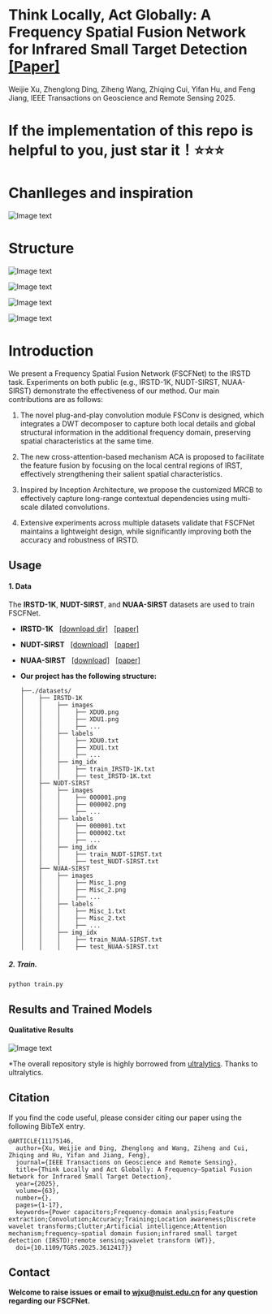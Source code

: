 # Think Locally, Act Globally: A Frequency Spatial Fusion Network for Infrared Small Target Detection [[Paper]](https://ieeexplore.ieee.org/document/10486932)

Weijie Xu, Zhenglong Ding, Ziheng Wang, Zhiqing Cui, Yifan Hu, and Feng Jiang, IEEE Transactions on Geoscience and Remote Sensing 2025.

# If the implementation of this repo is helpful to you, just star it！⭐⭐⭐

# Chanlleges and inspiration   
![Image text](https://github.com/qzxwj/FSCFNet/blob/main/figures/challenges.png)

# Structure
![Image text](https://github.com/qzxwj/FSCFNet/blob/main/figures/FSCFNet.png)

![Image text](https://github.com/qzxwj/FSCFNet/blob/main/figures/FSConv.png)

![Image text](https://github.com/qzxwj/FSCFNet/blob/main/figures/ACA.png)

![Image text](https://github.com/qzxwj/FSCFNet/blob/main/figures/MRCB.png)


# Introduction

We present a Frequency Spatial Fusion Network (FSCFNet) to the IRSTD task. Experiments on both public (e.g., IRSTD-1K, NUDT-SIRST, NUAA-SIRST) demonstrate the effectiveness of our method. Our main contributions are as follows:

1. The novel plug-and-play convolution module FSConv is designed, which integrates a DWT decomposer to capture both local details and global structural information in the additional frequency domain, preserving spatial characteristics at the same time.

2. The new cross-attention-based mechanism ACA is proposed to facilitate the feature fusion by focusing on the local central regions of IRST, effectively strengthening their salient spatial characteristics.

3. Inspired by Inception Architecture, we propose the customized MRCB to effectively capture long-range contextual dependencies using multi-scale dilated convolutions.

4. Extensive experiments across multiple datasets validate that FSCFNet maintains a lightweight design, while significantly improving both the accuracy and robustness of IRSTD.


## Usage

#### 1. Data

The **IRSTD-1K**, **NUDT-SIRST**, and **NUAA-SIRST** datasets are used to train FSCFNet.
* **IRSTD-1K** &nbsp; [[download dir]](https://github.com/RuiZhang97/ISNet) &nbsp; [[paper]](https://ieeexplore.ieee.org/document/9880295)
* **NUDT-SIRST** &nbsp; [[download]](https://github.com/YeRen123455/Infrared-Small-Target-Detection) &nbsp; [[paper]](https://ieeexplore.ieee.org/abstract/document/9864119)
* **NUAA-SIRST** &nbsp; [[download]]() &nbsp; [[paper]]()

* **Our project has the following structure:**
  ```
  ├──./datasets/
  │    ├── IRSTD-1K
  │    │    ├── images
  │    │    │    ├── XDU0.png
  │    │    │    ├── XDU1.png
  │    │    │    ├── ...
  │    │    ├── labels
  │    │    │    ├── XDU0.txt
  │    │    │    ├── XDU1.txt
  │    │    │    ├── ...
  │    │    ├── img_idx
  │    │    │    ├── train_IRSTD-1K.txt
  │    │    │    ├── test_IRSTD-1K.txt
  │    ├── NUDT-SIRST
  │    │    ├── images
  │    │    │    ├── 000001.png
  │    │    │    ├── 000002.png
  │    │    │    ├── ...
  │    │    ├── labels
  │    │    │    ├── 000001.txt
  │    │    │    ├── 000002.txt
  │    │    │    ├── ...
  │    │    ├── img_idx
  │    │    │    ├── train_NUDT-SIRST.txt
  │    │    │    ├── test_NUDT-SIRST.txt
  │    ├── NUAA-SIRST
  │    │    ├── images
  │    │    │    ├── Misc_1.png
  │    │    │    ├── Misc_2.png
  │    │    │    ├── ...
  │    │    ├── labels
  │    │    │    ├── Misc_1.txt
  │    │    │    ├── Misc_2.txt
  │    │    │    ├── ...
  │    │    ├── img_idx
  │    │    │    ├── train_NUAA-SIRST.txt
  │    │    │    ├── test_NUAA-SIRST.txt
  ```


##### 2. Train.
```bash
python train.py
```

## Results and Trained Models

#### Qualitative Results
![Image text](https://github.com/qzxwj/FSCFNet/blob/main/figures/FSCFNetResult.png)

*The overall repository style is highly borrowed from [ultralytics](https://github.com/ultralytics/ultralytics). Thanks to ultralytics.

## Citation

If you find the code useful, please consider citing our paper using the following BibTeX entry.

```
@ARTICLE{11175146,
  author={Xu, Weijie and Ding, Zhenglong and Wang, Ziheng and Cui, Zhiqing and Hu, Yifan and Jiang, Feng},
  journal={IEEE Transactions on Geoscience and Remote Sensing}, 
  title={Think Locally and Act Globally: A Frequency–Spatial Fusion Network for Infrared Small Target Detection}, 
  year={2025},
  volume={63},
  number={},
  pages={1-17},
  keywords={Power capacitors;Frequency-domain analysis;Feature extraction;Convolution;Accuracy;Training;Location awareness;Discrete wavelet transforms;Clutter;Artificial intelligence;Attention mechanism;frequency–spatial domain fusion;infrared small target detection (IRSTD);remote sensing;wavelet transform (WT)},
  doi={10.1109/TGRS.2025.3612417}}
```

## Contact
**Welcome to raise issues or email to [wjxu@nuist.edu.cn](wjxu@nuist.edu.cn) for any question regarding our FSCFNet.**
